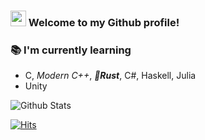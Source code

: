 ### <img src="https://github.githubassets.com/images/icons/emoji/octocat.png" width="25" height="25"> Welcome to my Github profile!

### 📚 I'm currently learning 
- C, *Modern C++*, ***🦀Rust***, C#, Haskell, Julia
- Unity

![Github Stats](https://github-readme-stats.vercel.app/api?username=navierr&show_icons=true&title_color=3350A6&icon_color=F25E3D&text_color=4968A6&bg_color=F2F2F2&cache_seconds=3600)
<!--![Top Langs](https://github-readme-stats.vercel.app/api/top-langs/?username=navierr&layout=compact&title_color=3350A6&icon_color=F25E3D&text_color=4968A6&bg_color=F2F2F2)-->
[![Hits](https://hits.seeyoufarm.com/api/count/incr/badge.svg?url=https://github.com/navierr/)](https://github.com/navierr/)

